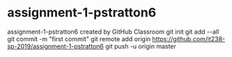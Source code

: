 # assignment-1-pstratton6
assignment-1-pstratton6 created by GitHub Classroom
git init
git add --all
git commit -m "first commit"
git remote add origin https://github.com/it238-sp-2019/assignment-1-pstratton6
git push -u origin master
